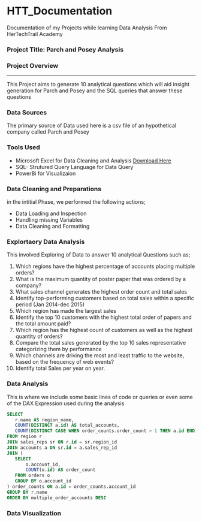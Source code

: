 # HTT_Documentation
Documentation of my Projects while learning Data Analysis From HerTechTrail Academy

### Project Title: Parch and Posey Analysis

### Project Overview
---
This Project aims to  generate 10 analytical questions which will aid insight generation for Parch and Posey and the SQL queries that  answer these questions 

### Data Sources
 The primary source of Data used here is a csv file of an hypothetical company called Parch and Posey

### Tools Used

- Microsoft Excel for Data Cleaning and Analysis [Download Here](https://www.Microsoft.com)
- SQL- Strutured Query Language for Data Query
- PowerBi for Visualizaion

### Data Cleaning and Preparations
  in the intitial Phase, we performed the following actions;
  - Data Loading and Inspection
  - Handling missing Variables
  - Data Cleaning and Formatting
 
### Explortaory Data Analysis
  This involved Exploring of Data to answer 10 analytical Questions such as;
 1. Which regions have the highest percentage of accounts placing multiple orders?
 2. What is the maximum quantity of poster paper that was ordered by a company?
 3. What sales channel generates the highest order count and total sales
 4. Identify top-performing customers based on total sales within a specific period (Jan 2014-dec 2015)
 5. Which region has made the largest sales
 6. Identify the top 10 customers with the highest total order of papers and the total amount paid?
 7. Which region has the highest count of customers as well as the highest quantity of orders?
 8. Compare the total sales generated by the top 10 sales representative categorizing them by performance
 9. Which channels are driving the most and least traffic to the website, based on the frequency of web events?
 10. Identify total Sales per year on year.

 ### Data Analysis
 This is where we include some basic lines of code or queries or even some of the DAX Expression used during the analysis

 ```SQL
SELECT 
    r.name AS region_name,
    COUNT(DISTINCT a.id) AS total_accounts,
    COUNT(DISTINCT CASE WHEN order_counts.order_count > 1 THEN a.id END) AS multiple_order_accounts   
FROM region r
JOIN sales_reps sr ON r.id = sr.region_id
JOIN accounts a ON sr.id = a.sales_rep_id
JOIN (
    SELECT 
        o.account_id, 
        COUNT(o.id) AS order_count
    FROM orders o
    GROUP BY o.account_id
) order_counts ON a.id = order_counts.account_id
GROUP BY r.name
ORDER BY multiple_order_accounts DESC
```

### Data Visualization


 
